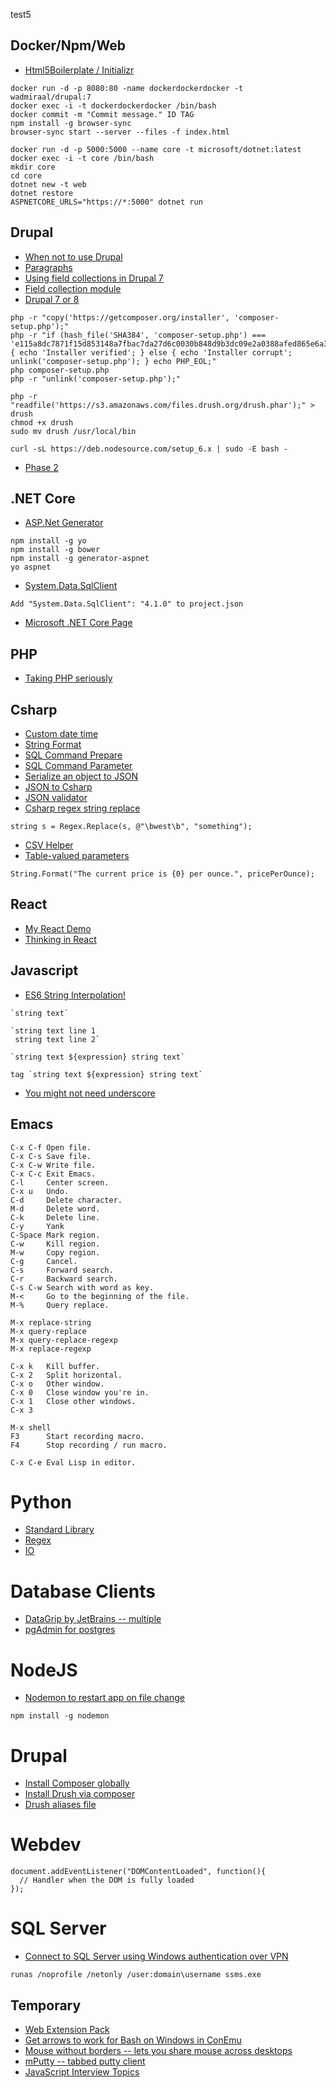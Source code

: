 test5

## Docker/Npm/Web
* [Html5Boilerplate / Initializr](http://www.initializr.com/)
```
docker run -d -p 8080:80 -name dockerdockerdocker -t wadmiraal/drupal:7
docker exec -i -t dockerdockerdocker /bin/bash
docker commit -m "Commit message." ID TAG
npm install -g browser-sync
browser-sync start --server --files -f index.html

docker run -d -p 5000:5000 --name core -t microsoft/dotnet:latest
docker exec -i -t core /bin/bash
mkdir core
cd core
dotnet new -t web
dotnet restore
ASPNETCORE_URLS="https://*:5000" dotnet run
```

## Drupal
* [When not to use Drupal](https://www.youtube.com/watch?v=Ya4NotZNc4Y)
* [Paragraphs](http://www.paulrowell.com/my-thoughts/repeatable-fieldsets-drupal-paragraphs)
* [Using field collections in Drupal 7](https://www.youtube.com/watch?v=1V1ofpgUw-Y)
* [Field collection module](https://www.drupal.org/project/field_collection)
* [Drupal 7 or 8](https://www.youtube.com/watch?v=vfnQnwOne3c)
```
php -r "copy('https://getcomposer.org/installer', 'composer-setup.php');"
php -r "if (hash_file('SHA384', 'composer-setup.php') === 'e115a8dc7871f15d853148a7fbac7da27d6c0030b848d9b3dc09e2a0388afed865e6a3d6b3c0fad45c48e2b5fc1196ae') { echo 'Installer verified'; } else { echo 'Installer corrupt'; unlink('composer-setup.php'); } echo PHP_EOL;"
php composer-setup.php
php -r "unlink('composer-setup.php');"

php -r "readfile('https://s3.amazonaws.com/files.drush.org/drush.phar');" > drush
chmod +x drush
sudo mv drush /usr/local/bin

curl -sL https://deb.nodesource.com/setup_6.x | sudo -E bash -
```
* [Phase 2](https://www.phase2technology.com/)

## .NET Core
* [ASP.Net Generator](https://github.com/OmniSharp/generator-aspnet)
```
npm install -g yo
npm install -g bower
npm install -g generator-aspnet
yo aspnet
```
* [System.Data.SqlClient](https://www.nuget.org/packages/System.Data.SqlClient/)
```
Add "System.Data.SqlClient": "4.1.0" to project.json
```
* [Microsoft .NET Core Page](https://www.microsoft.com/net/core)

## PHP
* [Taking PHP seriously](https://news.ycombinator.com/item?id=12703751)

## Csharp
* [Custom date time](https://msdn.microsoft.com/en-us/library/8kb3ddd4(v=vs.110).aspx)
* [String Format](https://msdn.microsoft.com/en-us/library/system.string.format(v=vs.110).aspx)
* [SQL Command Prepare](https://msdn.microsoft.com/en-us/library/system.data.sqlclient.sqlcommand.prepare(v=vs.110).aspx)
* [SQL Command Parameter](https://msdn.microsoft.com/en-us/library/system.data.sqlclient.sqlcommand.parameters(v=vs.110).aspx)
* [Serialize an object to JSON](http://www.newtonsoft.com/json/help/html/SerializeObject.htm)
* [JSON to Csharp](http://json2csharp.com/)
* [JSON validator](https://jsonformatter.curiousconcept.com/)
* [Csharp regex string replace](http://stackoverflow.com/a/2771058)
```
string s = Regex.Replace(s, @"\bwest\b", "something");
```
* [CSV Helper](https://joshclose.github.io/CsvHelper/)
* [Table-valued parameters](https://msdn.microsoft.com/en-us/library/bb675163(v=vs.110).aspx)
```
String.Format("The current price is {0} per ounce.", pricePerOunce);
```

## React

* [My React Demo](https://jsfiddle.net/jasoncromero/m8vbtub1/)
* [Thinking in React](https://facebook.github.io/react/docs/thinking-in-react.html)

## Javascript

* [ES6 String Interpolation!](https://developer.mozilla.org/en-US/docs/Web/JavaScript/Reference/Template_literals)
```
`string text`

`string text line 1
 string text line 2`

`string text ${expression} string text`

tag `string text ${expression} string text`
```
* [You might not need underscore](https://www.reindex.io/blog/you-might-not-need-underscore/)

## Emacs

```
C-x C-f Open file.
C-x C-s Save file.
C-x C-w Write file.
C-x C-c Exit Emacs.
C-l     Center screen.
C-x u   Undo.
C-d     Delete character.
M-d     Delete word.
C-k     Delete line.
C-y     Yank
C-Space Mark region.
C-w     Kill region.
M-w     Copy region.
C-g     Cancel.
C-s     Forward search.
C-r     Backward search.
C-s C-w Search with word as key.
M-<     Go to the beginning of the file.
M-%     Query replace.

M-x replace-string
M-x query-replace
M-x query-replace-regexp
M-x replace-regexp

C-x k   Kill buffer.
C-x 2   Split horizontal.
C-x o   Other window.
C-x 0   Close window you're in.
C-x 1   Close other windows.
C-x 3   

M-x shell
F3      Start recording macro.
F4      Stop recording / run macro.

C-x C-e Eval Lisp in editor.
```

# Python

* [Standard Library](https://docs.python.org/3/library/index.html)
* [Regex](https://docs.python.org/3/library/re.html)
* [IO](https://docs.python.org/3/library/io.html)

# Database Clients

* [DataGrip by JetBrains -- multiple](https://www.jetbrains.com/datagrip/)
* [pgAdmin for postgres](https://www.pgadmin.org/)

# NodeJS

* [Nodemon to restart app on file change](https://github.com/remy/nodemon)
```
npm install -g nodemon
```
# Drupal

* [Install Composer globally](https://getcomposer.org/doc/00-intro.md)
* [Install Drush via composer](http://docs.drush.org/en/master/install-alternative/)
* [Drush aliases file](https://www.mikestiv.com/set-up-drush-alias)

# Webdev

```
document.addEventListener("DOMContentLoaded", function(){
  // Handler when the DOM is fully loaded
});
```

# SQL Server
* [Connect to SQL Server using Windows authentication over VPN](http://stackoverflow.com/questions/9671904/connect-to-sql-via-windows-authentification-over-vpn)
```
runas /noprofile /netonly /user:domain\username ssms.exe
```

## Temporary

* [Web Extension Pack](https://visualstudiogallery.msdn.microsoft.com/f3b504c6-0095-42f1-a989-51d5fc2a8459)
* [Get arrows to work for Bash on Windows in ConEmu](https://github.com/Maximus5/ConEmu/issues/629#issuecomment-208801745)
* [Mouse without borders -- lets you share mouse across desktops](http://downloads.tomsguide.com/Mouse-without-Borders,0301-43255.html)
* [mPutty -- tabbed putty client](http://ttyplus.com/multi-tabbed-putty/)
* [JavaScript Interview Topics](https://github.com/adam-s/js-interview-review)
